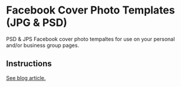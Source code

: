# Facebook Cover Photo Templates (JPG & PSD)
PSD & JPS Facebook cover photo tempaltes for use on your personal and/or business group pages.

## Instructions
[See blog article.](https://www.aaronfagan.ca/blog/2015/facebook-cover-photo-templates-jpg-psd/)
